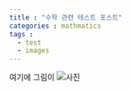 ```yaml
---
title : "수학 관련 테스트 포스트"
categories : mathmatics
tags :
  - test
  - images
---
```

여기에 그림이 
![사진](~/Robotics/assets/assets/images/bio-photo.jpg)
